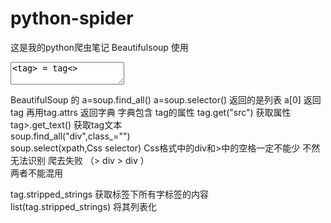 # python-spider
这是我的python爬虫笔记
Beautifulsoup 使用 </br>
<textarea><tag> = tag<> </textarea>
 BeautifulSoup 的 a=soup.find_all() a=soup.selector() 返回的是列表 a[0] 返回tag 再用tag.attrs 返回字典 
字典包含 tag的属性
tag.get("src")  获取属性 </br>
tag>.get_text() 获取tag文本</br>
soup.find_all("div",class_="") </br>
soup.select(xpath,Css selector) Css格式中的div和>中的空格一定不能少 不然无法识别 爬去失败 （>  div  >  div ）  </br>
两者不能混用</br>

tag.stripped_strings 获取标签下所有字标签的内容</br>
list(tag.stripped_strings) 将其列表化</br>
